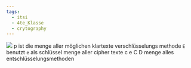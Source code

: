 ```yaml
---
tags:
  - itsi
  - 4te_Klasse
  - crytography
---
```

![](verschl%C3%BCsselungsverfahren%2015-09-2025-55.excalidraw.svg)
p ist die menge aller möglichen klartexte
verschlüsselungs methode `E` benutzt `e` als schlüssel
menge aller cipher texte c e C
D menge alles entschlüsselungsmethoden 